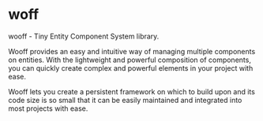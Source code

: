 # woff

wooff - Tiny Entity Component System library. 

Wooff provides an easy and intuitive way of managing multiple components on entities. With the lightweight and powerful composition of components, you can quickly create complex and powerful elements in your project with ease.

Wooff lets you create a persistent framework on which to build upon and its code size is so small that it can be easily maintained and integrated into most projects with ease.
